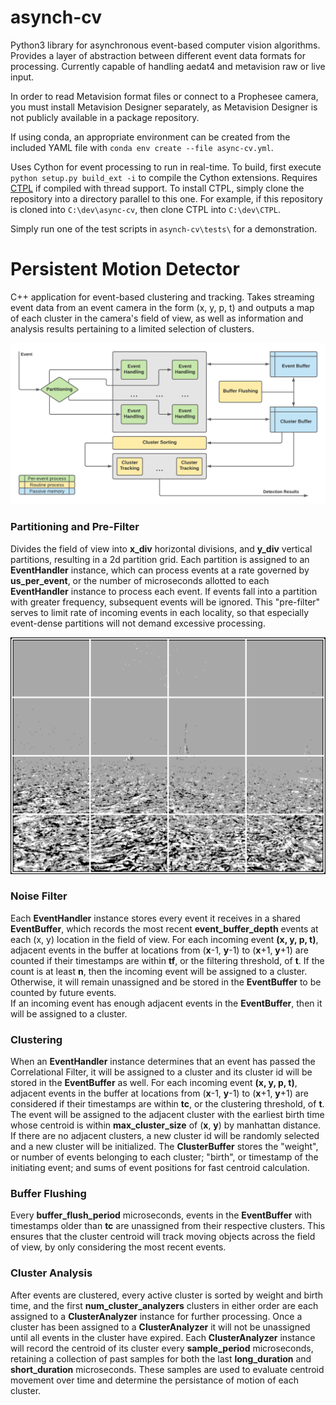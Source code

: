 # asynch-cv
Python3 library for asynchronous event-based computer vision algorithms. Provides a layer of abstraction between different event data formats for processing. Currently capable of handling aedat4 and metavision raw or live input.

In order to read Metavision format files or connect to a Prophesee camera, you must install Metavision Designer separately, as Metavision Designer is not publicly available in a package repository.

If using conda, an appropriate environment can be created from the included YAML file with `conda env create --file async-cv.yml`.

Uses Cython for event processing to run in real-time. To build, first execute `python setup.py build_ext -i` to compile the Cython extensions. Requires [CTPL](https://github.com/vit-vit/CTPL) if compiled with thread support. To install CTPL, simply clone the repository into a directory parallel to this one. For example, if this repository is cloned into `C:\dev\async-cv`, then clone CTPL into `C:\dev\CTPL`.

Simply run one of the test scripts in `asynch-cv\tests\` for a demonstration.  


# Persistent Motion Detector
C++ application for event-based clustering and tracking. Takes streaming event data from an event camera in the form (x, y, p, t) and outputs a map of each cluster in the camera's field of view, as well as information and analysis results pertaining to a limited selection of clusters.

![](images/PersistentMotionDetector.png)

### Partitioning and Pre-Filter
Divides the field of view into **x_div** horizontal divisions, and **y_div** vertical partitions, resulting in a 2d partition grid. Each partition is assigned to an **EventHandler** instance, which can process events at a rate governed by **us_per_event**, or the number of microseconds allotted to each **EventHandler** instance to process each event. If events fall into a partition with greater frequency, subsequent events will be ignored. This "pre-filter" serves to limit rate of incoming events in each locality, so that especially event-dense partitions will not demand excessive processing.  

![](images/Partitioning.png)

### Noise Filter
Each **EventHandler** instance stores every event it receives in a shared **EventBuffer**, which records the most recent **event_buffer_depth** events at each (x, y) location in the field of view. For each incoming event **(x, y, p, t)**, adjacent events in the buffer at locations from (**x**-1, **y**-1) to (**x**+1, **y**+1) are counted if their timestamps are within **tf**, or the filtering threshold, of **t**. If the count is at least **n**, then the incoming event will be assigned to a cluster. Otherwise, it will remain unassigned and be stored in the **EventBuffer** to be counted by future events.  
If an incoming event has enough adjacent events in the **EventBuffer**, then it will be assigned to a cluster.

### Clustering
When an **EventHandler** instance determines that an event has passed the Correlational Filter, it will be assigned to a cluster and its cluster id will be stored in the **EventBuffer** as well. For each incoming event **(x, y, p, t)**, adjacent events in the buffer at locations from (**x**-1, **y**-1) to (**x**+1, **y**+1) are considered if their timestamps are within **tc**, or the clustering threshold, of **t**. The event will be assigned to the adjacent cluster with the earliest birth time whose centroid is within **max_cluster_size** of (**x**, **y**) by manhattan distance. If there are no adjacent clusters, a new cluster id will be randomly selected and a new cluster will be initialized. The **ClusterBuffer** stores the "weight", or number of events belonging to each cluster; "birth", or timestamp of the initiating event; and sums of event positions for fast centroid calculation.

### Buffer Flushing
Every **buffer_flush_period** microseconds, events in the **EventBuffer** with timestamps older than **tc** are unassigned from their respective clusters. This ensures that the cluster centroid will track moving objects across the field of view, by only considering the most recent events.

### Cluster Analysis
After events are clustered, every active cluster is sorted by weight and birth time, and the first **num_cluster_analyzers** clusters in either order are each assigned to a **ClusterAnalyzer** instance for further processing. Once a cluster has been assigned to a **ClusterAnalyzer** it will not be unassigned until all events in the cluster have expired. Each **ClusterAnalyzer** instance will record the centroid of its cluster every **sample_period** microseconds, retaining a collection of past samples for both the last **long_duration** and **short_duration** microseconds. These samples are used to evaluate centroid movement over time and determine the persistance of motion of each cluster.
